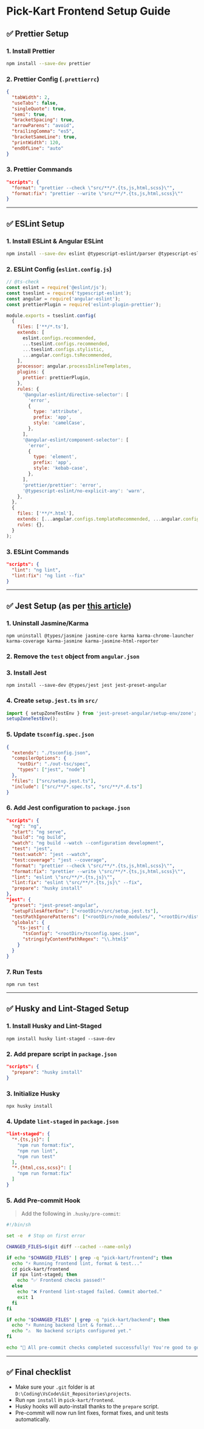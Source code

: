 # Pick-Kart Frontend Setup Guide

## ✅ Prettier Setup

### 1. Install Prettier
```bash
npm install --save-dev prettier
```

### 2. Prettier Config (`.prettierrc`)
```json
{
  "tabWidth": 2,
  "useTabs": false,
  "singleQuote": true,
  "semi": true,
  "bracketSpacing": true,
  "arrowParens": "avoid",
  "trailingComma": "es5",
  "bracketSameLine": true,
  "printWidth": 120,
  "endOfLine": "auto"
}
```

### 3. Prettier Commands
```json
"scripts": {
  "format": "prettier --check \"src/**/*.{ts,js,html,scss}\"",
  "format:fix": "prettier --write \"src/**/*.{ts,js,html,scss}\""
}
```

---

## ✅ ESLint Setup

### 1. Install ESLint & Angular ESLint
```bash
npm install --save-dev eslint @typescript-eslint/parser @typescript-eslint/eslint-plugin angular-eslint eslint-plugin-prettier
```

### 2. ESLint Config (`eslint.config.js`)
```js
// @ts-check
const eslint = require('@eslint/js');
const tseslint = require('typescript-eslint');
const angular = require('angular-eslint');
const prettierPlugin = require('eslint-plugin-prettier');

module.exports = tseslint.config(
  {
    files: ['**/*.ts'],
    extends: [
      eslint.configs.recommended,
      ...tseslint.configs.recommended,
      ...tseslint.configs.stylistic,
      ...angular.configs.tsRecommended,
    ],
    processor: angular.processInlineTemplates,
    plugins: {
      prettier: prettierPlugin,
    },
    rules: {
      '@angular-eslint/directive-selector': [
        'error',
        {
          type: 'attribute',
          prefix: 'app',
          style: 'camelCase',
        },
      ],
      '@angular-eslint/component-selector': [
        'error',
        {
          type: 'element',
          prefix: 'app',
          style: 'kebab-case',
        },
      ],
      'prettier/prettier': 'error',
      '@typescript-eslint/no-explicit-any': 'warn',
    },
  },
  {
    files: ['**/*.html'],
    extends: [...angular.configs.templateRecommended, ...angular.configs.templateAccessibility],
    rules: {},
  }
);
```

### 3. ESLint Commands
```json
"scripts": {
  "lint": "ng lint",
  "lint:fix": "ng lint --fix"
}
```

---

## ✅ Jest Setup (as per [this article](https://medium.com/@zeeshankhan8838/unit-testing-angular-with-jest-configuration-e324ec61620c))

### 1. Uninstall Jasmine/Karma
```
npm uninstall @types/jasmine jasmine-core karma karma-chrome-launcher karma-coverage karma-jasmine karma-jasmine-html-reporter
```

### 2. Remove the `test` object from `angular.json`

### 3. Install Jest
```
npm install --save-dev @types/jest jest jest-preset-angular
```

### 4. Create `setup.jest.ts` in `src/`
```ts
import { setupZoneTestEnv } from 'jest-preset-angular/setup-env/zone';
setupZoneTestEnv();
```

### 5. Update `tsconfig.spec.json`
```json
{
  "extends": "./tsconfig.json",
  "compilerOptions": {
    "outDir": "./out-tsc/spec",
    "types": ["jest", "node"]
  },
  "files": ["src/setup.jest.ts"],
  "include": ["src/**/*.spec.ts", "src/**/*.d.ts"]
}
```

### 6. Add Jest configuration to `package.json`
```json
"scripts": {
  "ng": "ng",
  "start": "ng serve",
  "build": "ng build",
  "watch": "ng build --watch --configuration development",
  "test": "jest",
  "test:watch": "jest --watch",
  "test:coverage": "jest --coverage",
  "format": "prettier --check \"src/**/*.{ts,js,html,scss}\"",
  "format:fix": "prettier --write \"src/**/*.{ts,js,html,scss}\"",
  "lint": "eslint \"src/**/*.{ts,js}\"",
  "lint:fix": "eslint \"src/**/*.{ts,js}\" --fix",
  "prepare": "husky install"
},
"jest": {
  "preset": "jest-preset-angular",
  "setupFilesAfterEnv": ["<rootDir>/src/setup.jest.ts"],
  "testPathIgnorePatterns": ["<rootDir>/node_modules/", "<rootDir>/dist/"],
  "globals": {
    "ts-jest": {
      "tsConfig": "<rootDir>/tsconfig.spec.json",
      "stringifyContentPathRegex": "\\.html$"
    }
  }
}
```

### 7. Run Tests
```
npm run test
```

---

## ✅ Husky and Lint-Staged Setup

### 1. Install Husky and Lint-Staged
```
npm install husky lint-staged --save-dev
```

### 2. Add prepare script in `package.json`
```json
"scripts": {
  "prepare": "husky install"
}
```

### 3. Initialize Husky
```
npx husky install
```

### 4. Update `lint-staged` in `package.json`
```json
"lint-staged": {
  "*.{ts,js}": [
    "npm run format:fix",
    "npm run lint",
    "npm run test"
  ],
  "*.{html,css,scss}": [
    "npm run format:fix"
  ]
}
```

### 5. Add Pre-commit Hook
> Add the following in `.husky/pre-commit`:
```bash
#!/bin/sh

set -e  # Stop on first error

CHANGED_FILES=$(git diff --cached --name-only)

if echo "$CHANGED_FILES" | grep -q "pick-kart/frontend"; then
  echo "⚡ Running frontend lint, format & test..."
  cd pick-kart/frontend
  if npx lint-staged; then
    echo "✅ Frontend checks passed!"
  else
    echo "❌ Frontend lint-staged failed. Commit aborted."
    exit 1
  fi
fi

if echo "$CHANGED_FILES" | grep -q "pick-kart/backend"; then
  echo "⚡ Running backend lint & format..."
  echo "⚠️  No backend scripts configured yet."
fi

echo "🎉 All pre-commit checks completed successfully! You're good to go! 🚀"
```

---

## ✅ Final checklist
- Make sure your `.git` folder is at `D:\Coding\VsCode\Git_Repositories\projects`.
- Run `npm install` in `pick-kart/frontend`.
- Husky hooks will auto-install thanks to the `prepare` script.
- Pre-commit will now run lint fixes, format fixes, and unit tests automatically.
